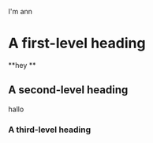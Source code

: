 I'm ann
# A first-level heading
**hey **
## A second-level heading
 hallo
### A third-level heading
